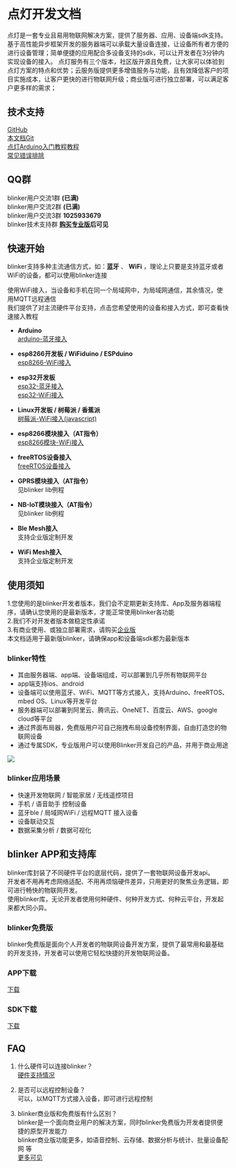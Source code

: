 # 点灯开发文档

点灯是一套专业且易用物联网解决方案，提供了服务器、应用、设备端sdk支持。
基于高性能异步框架开发的服务器端可以承载大量设备连接，让设备所有者方便的进行设备管理；简单便捷的应用配合多设备支持的sdk，可以让开发者在3分钟内实现设备的接入。
点灯服务有三个版本，社区版开源且免费，让大家可以体验到点灯方案的特点和优势；云服务版提供更多增值服务与功能，且有效降低客户的项目实施成本，让客户更快的进行物联网升级；商业版可进行独立部署，可以满足客户更多样的需求；

## 技术支持
[GitHub](https://github.com/blinker-iot/)  
[本文档Git](https://github.com/blinker-iot/blinker-doc)  
[点灯Arduino入门教程教程](https://arduino.me/s/2)  
[常见错误排除](https://arduino.me/s/2?aid=795)  

## QQ群  
blinker用户交流1群   **(已满)**  
blinker用户交流2群   **(已满)**  
blinker用户交流3群   **1025933679**  
blinker技术支持群    **[购买专业版](https://www.diandeng.tech/service)后可见**  

## 快速开始  
blinker支持多种主流通信方式，如：**蓝牙** 、 **WiFi** ，理论上只要是支持蓝牙或者WiFi的设备，都可以使用blinker连接  

使用WiFi接入，当设备和手机在同一个局域网中，为局域网通信，其余情况，使用MQTT远程通信  
我们提供了对主流硬件平台支持，点击您希望使用的设备和接入方式，即可查看快速接入教程  
  
- **Arduino**  
[arduino-蓝牙接入](/doc/getting-start-ble "arduino-蓝牙接入")  
- **esp8266开发板 / WiFiduino / ESPduino**  
[esp8266-WiFi接入](/doc/getting-start-8266 "esp8266-WiFi接入")  
- **esp32开发板**  
[esp32-蓝牙接入](/doc/getting-start-esp32-ble "esp32-蓝牙接入")  
[esp32-WiFi接入](/doc/getting-start-esp32-wifi "esp32-WiFi接入")  
- **Linux开发板 / 树莓派 / 香蕉派**   
[树莓派-WiFi接入(javascript)](/doc/getting-start-os "树莓派-WiFi接入")  
- **esp8266模块接入（AT指令）**  
[esp8266模块-WiFi接入](/doc/getting-start-wifi-at "esp8266模块-WiFi接入")  
- **freeRTOS设备接入**  
[freeRTOS设备接入](/doc/getting-start-freertos "freeRTOS接入")  

- **GPRS模块接入（AT指令）**  
见blinker lib例程  
- **NB-IoT模块接入（AT指令）**  
见blinker lib例程 

- **Ble Mesh接入**  
支持企业版定制开发  
- **WiFi Mesh接入**  
支持企业版定制开发  

## 使用须知
1.您使用的是blinker开发者版本，我们会不定期更新支持库、App及服务器端程序，请确认您使用的是最新版本，才能正常使用blinker各功能  
2.我们不对开发者版本做稳定性承诺  
3.有商业使用、或独立部署需求，请购买[企业版](/doc/business)  
本文档适用于最新版blinker，请确保app和设备端sdk都为最新版本  

### blinker特性
- 其由服务器端、app端、设备端组成，可以部署到几乎所有物联网平台  
- app端支持ios、android  
- 设备端可以使用蓝牙、WiFi、MQTT等方式接入，支持Arduino、freeRTOS、mbed OS、Linux等开发平台  
- 服务器端可以部署到阿里云、腾讯云、OneNET、百度云、AWS、google cloud等平台  
- 通过界面布局器，免费版用户可自己拖拽布局设备控制界面，自由打造您的物联网设备  
- 通过专属SDK，专业版用户可以使用Blinker开发自己的产品，并用于商业用途  

![](./img/000/blinker-all.jpg)
  
### blinker应用场景
- 快速开发物联网 / 智能家居 / 无线遥控项目  
- 手机 / 语音助手 控制设备  
- 蓝牙ble / 局域网WiFi / 远程MQTT 接入设备  
- 设备联动交互  
- 数据采集分析 / 数据可视化  
  
## blinker APP和支持库
blinker库封装了不同硬件平台的底层代码，提供了一套物联网设备开发api。  
开发者不用再考虑网络适配、不用再烦恼硬件差异，只用更好的聚焦业务逻辑，即可进行畅快的物联网开发。  
使用blinker库，无论开发者使用何种硬件、何种开发方式、何种云平台，开发起来都大同小异。  

### blinker免费版
blinker免费版是面向个人开发者的物联网设备开发方案，提供了最常用和最基础的开发支持，开发者可以使用它轻松快捷的开发物联网设备。

### APP下载  
[下载](/doc/app-download)  
### SDK下载  
[下载](/dev)  

## FAQ  
1. 什么硬件可以连接blinker？  
[硬件支持情况](/doc/device-support "支持的设备")  

2. 是否可以远程控制设备？  
可以，以MQTT方式接入设备，即可进行远程控制  

3. blinker商业版和免费版有什么区别？  
blinker是一个面向商业用户的解决方案，同时blinker免费版为开发者提供便捷的原型开发能力  
blinker商业版功能更多，如语音控制、云存储、数据分析与统计、批量设备配网 等  
[更多可见](/doc/service)  
